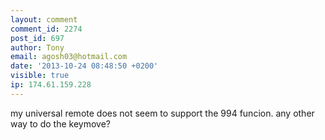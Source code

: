 ```yaml
---
layout: comment
comment_id: 2274
post_id: 697
author: Tony
email: agosh03@hotmail.com
date: '2013-10-24 08:48:50 +0200'
visible: true
ip: 174.61.159.228
---
```

my universal remote does not seem to support the 994 funcion. any other way to do the keymove?
